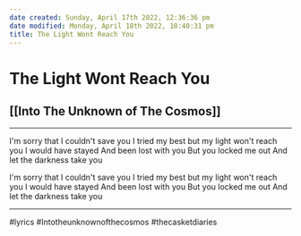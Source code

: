 ```yaml
---
date created: Sunday, April 17th 2022, 12:36:36 pm
date modified: Monday, April 18th 2022, 10:40:31 pm
title: The Light Wont Reach You
---
```

# The Light Wont Reach You
## [[Into The Unknown of The Cosmos]]
---

I'm sorry that
I couldn't save you
I tried my best
but my light won't reach you
I would have stayed
And been lost with you
But you locked me out
And let the darkness take you

I'm sorry that
I couldn't save you
I tried my best
but my light won't reach you
I would have stayed
And been lost with you
But you locked me out
And let the darkness take you

---

#lyrics #Intotheunknownofthecosmos #thecasketdiaries